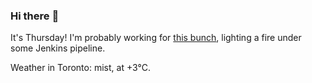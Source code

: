 ### Hi there :wave:

It's Thursday! I'm probably working for [this bunch](https://github.com/kohofinancial), lighting a fire under some Jenkins pipeline.

Weather in Toronto: mist, at +3°C.
